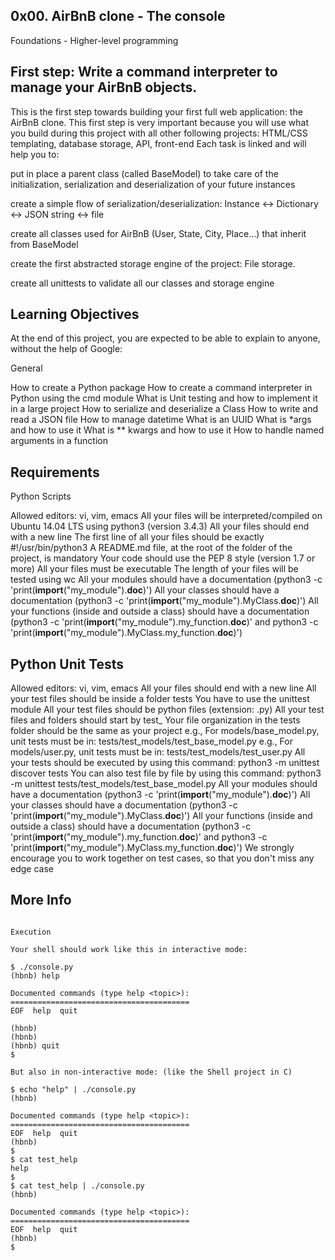 ## 0x00. AirBnB clone - The console

Foundations - Higher-level programming

## First step: Write a command interpreter to manage your AirBnB objects.

This is the first step towards building your first full web application: the AirBnB clone. This first step is very important because you will use what you build during this project with all other following projects: HTML/CSS templating, database storage, API, front-end 
Each task is linked and will help you to:
    
   put in place a parent class (called BaseModel) to take care of the initialization, serialization and deserialization of            your future instances
   
   create a simple flow of serialization/deserialization: Instance <-> Dictionary <-> JSON string <-> file
    
   create all classes used for AirBnB (User, State, City, Place…) that inherit from BaseModel
    
   create the first abstracted storage engine of the project: File storage.
    
   create all unittests to validate all our classes and storage engine



    
## Learning Objectives

At the end of this project, you are expected to be able to explain to anyone, without the help of Google:

General

   How to create a Python package
   How to create a command interpreter in Python using the cmd module
   What is Unit testing and how to implement it in a large project
   How to serialize and deserialize a Class
   How to write and read a JSON file
   How to manage datetime
   What is an UUID
   What is *args and how to use it
   What is ** kwargs and how to use it
   How to handle named arguments in a function

## Requirements

Python Scripts

   Allowed editors: vi, vim, emacs
   All your files will be interpreted/compiled on Ubuntu 14.04 LTS using python3 (version 3.4.3)
   All your files should end with a new line
   The first line of all your files should be exactly #!/usr/bin/python3
   A README.md file, at the root of the folder of the project, is mandatory
   Your code should use the PEP 8 style (version 1.7 or more)
   All your files must be executable
   The length of your files will be tested using wc
   All your modules should have a documentation (python3 -c 'print(__import__("my_module").__doc__)')
   All your classes should have a documentation (python3 -c 'print(__import__("my_module").MyClass.__doc__)')
   All your functions (inside and outside a class) should have a documentation (python3 -c 'print(__import__("my_module").my_function.__doc__)' and python3 -c 'print(__import__("my_module").MyClass.my_function.__doc__)')

## Python Unit Tests

   Allowed editors: vi, vim, emacs
   All your files should end with a new line
   All your test files should be inside a folder tests
   You have to use the unittest module
   All your test files should be python files (extension: .py)
   All your test files and folders should start by test_
   Your file organization in the tests folder should be the same as your project
   e.g., For models/base_model.py, unit tests must be in: tests/test_models/test_base_model.py
   e.g., For models/user.py, unit tests must be in: tests/test_models/test_user.py
   All your tests should be executed by using this command: python3 -m unittest discover tests
   You can also test file by file by using this command: python3 -m unittest tests/test_models/test_base_model.py
   All your modules should have a documentation (python3 -c 'print(__import__("my_module").__doc__)')
   All your classes should have a documentation (python3 -c 'print(__import__("my_module").MyClass.__doc__)')
   All your functions (inside and outside a class) should have a documentation (python3 -c 'print(__import__("my_module").my_function.__doc__)' and python3 -c 'print(__import__("my_module").MyClass.my_function.__doc__)')
   We strongly encourage you to work together on test cases, so that you don't miss any edge case


## More Info
```

Execution

Your shell should work like this in interactive mode:

$ ./console.py
(hbnb) help

Documented commands (type help <topic>):
========================================
EOF  help  quit

(hbnb) 
(hbnb) 
(hbnb) quit
$

But also in non-interactive mode: (like the Shell project in C)

$ echo "help" | ./console.py
(hbnb)

Documented commands (type help <topic>):
========================================
EOF  help  quit
(hbnb) 
$
$ cat test_help
help
$
$ cat test_help | ./console.py
(hbnb)

Documented commands (type help <topic>):
========================================
EOF  help  quit
(hbnb) 
$

```
